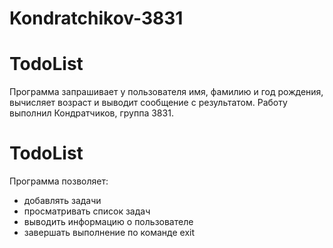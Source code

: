 # Kondratchikov-3831
# TodoList
Программа запрашивает у пользователя имя, фамилию и год рождения, вычисляет возраст и выводит сообщение с результатом.
Работу выполнил Кондратчиков, группа 3831.
# TodoList

Программа позволяет:
- добавлять задачи
- просматривать список задач
- выводить информацию о пользователе
- завершать выполнение по команде exit
